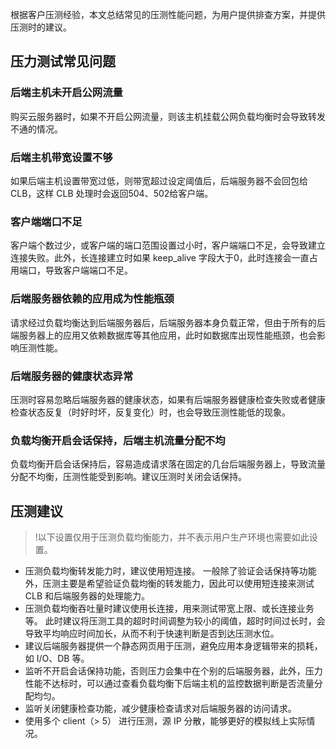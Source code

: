 根据客户压测经验，本文总结常见的压测性能问题，为用户提供排查方案，并提供压测时的建议。

## 压力测试常见问题

### 后端主机未开启公网流量
购买云服务器时，如果不开启公网流量，则该主机挂载公网负载均衡时会导致转发不通的情况。
### 后端主机带宽设置不够
如果后端主机设置带宽过低，则带宽超过设定阈值后，后端服务器不会回包给 CLB，这样 CLB 处理时会返回504、502给客户端。
### 客户端端口不足 
客户端个数过少，或客户端的端口范围设置过小时，客户端端口不足，会导致建立连接失败。此外，长连接建立时如果 keep_alive 字段大于0，此时连接会一直占用端口，导致客户端端口不足。
### 后端服务器依赖的应用成为性能瓶颈
请求经过负载均衡达到后端服务器后，后端服务器本身负载正常，但由于所有的后端服务器上的应用又依赖数据库等其他应用，此时如数据库出现性能瓶颈，也会影响压测性能。
### 后端服务器的健康状态异常
压测时容易忽略后端服务器的健康状态，如果有后端服务器健康检查失败或者健康检查状态反复（时好时坏，反复变化）时，也会导致压测性能低的现象。
### 负载均衡开启会话保持，后端主机流量分配不均
负载均衡开启会话保持后，容易造成请求落在固定的几台后端服务器上，导致流量分配不均衡，压测性能受到影响。建议压测时关闭会话保持。

## 压测建议
>!以下设置仅用于压测负载均衡能力，并不表示用户生产环境也需要如此设置。

- 压测负载均衡转发能力时，建议使用短连接。
一般除了验证会话保持等功能外，压测主要是希望验证负载均衡的转发能力，因此可以使用短连接来测试 CLB 和后端服务器的处理能力。
- 压测负载均衡吞吐量时建议使用长连接，用来测试带宽上限、或长连接业务等。
此时建议将压测工具的超时时间调整为较小的阈值，超时时间过长时，会导致平均响应时间加长，从而不利于快速判断是否到达压测水位。
- 建议后端服务器提供一个静态网页用于压测，避免应用本身逻辑带来的损耗，如 I/O、DB 等。
- 监听不开启会话保持功能，否则压力会集中在个别的后端服务器，此外，压力性能不达标时，可以通过查看负载均衡下后端主机的监控数据判断是否流量分配均匀。
- 监听关闭健康检查功能，减少健康检查请求对后端服务器的访问请求。
- 使用多个 client（> 5） 进行压测，源 IP 分散，能够更好的模拟线上实际情况。
